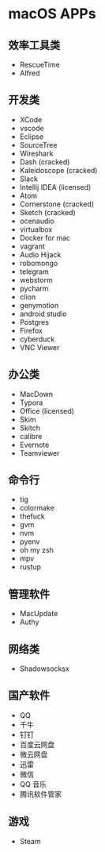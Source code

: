 # macOS APPs

## 效率工具类
* RescueTime
* Alfred

## 开发类
* XCode
* vscode
* Eclipse
* SourceTree
* Wireshark
* Dash (cracked)
* Kaleidoscope (cracked)
* Slack
* Intellij IDEA (licensed)
* Atom
* Cornerstone (cracked)
* Sketch (cracked)
* ocenaudio
* virtualbox
* Docker for mac
* vagrant
* Audio Hijack
* robomongo
* telegram
* webstorm
* pycharm
* clion
* genymotion
* android studio
* Postgres
* Firefox
* cyberduck
* VNC Viewer

## 办公类
* MacDown
* Typora
* Office (licensed)
* Skim
* Skitch
* calibre
* Evernote
* Teamviewer

## 命令行
* tig
* colormake
* thefuck
* gvm
* nvm
* pyenv
* oh my zsh
* mpv
* rustup

## 管理软件
* MacUpdate
* Authy

## 网络类
* Shadowsocksx

## 国产软件
* QQ
* 千牛
* 钉钉
* 百度云网盘
* 微云网盘
* 迅雷
* 微信
* QQ 音乐
* 腾讯软件管家

## 游戏
* Steam
